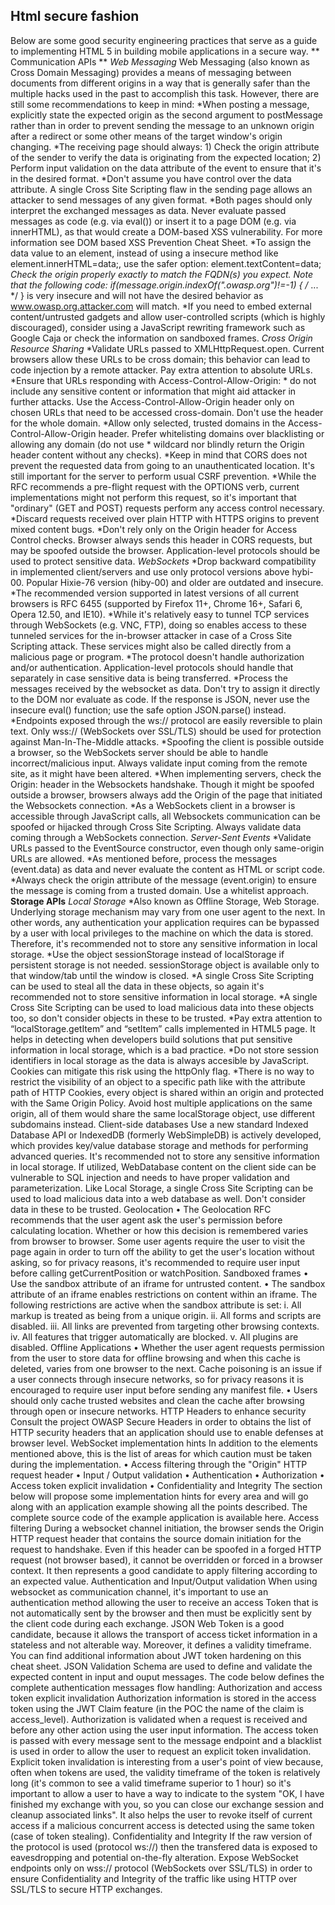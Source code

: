 ## Html secure fashion
Below are some good security engineering practices that serve as a guide to implementing HTML 5 in building mobile applications in a secure way.
** Communication APIs **
*Web Messaging*
Web Messaging (also known as Cross Domain Messaging) provides a means of messaging between documents from different origins in a way that is generally safer than the multiple hacks used in the past to accomplish this task. However, there are still some recommendations to keep in mind:
*When posting a message, explicitly state the expected origin as the second argument to postMessage rather than  in order to prevent sending the message to an unknown origin after a redirect or some other means of the target window's origin changing.
*The receiving page should always: 1) Check the origin attribute of the sender to verify the data is originating from the expected location; 2) Perform input validation on the data attribute of the event to ensure that it's in the desired format.
*Don't assume you have control over the data attribute. A single Cross Site Scripting flaw in the sending page allows an attacker to send messages of any given format.
*Both pages should only interpret the exchanged messages as data. Never evaluate passed messages as code (e.g. via eval()) or insert it to a page DOM (e.g. via innerHTML), as that would create a DOM-based XSS vulnerability. For more information see DOM based XSS Prevention Cheat Sheet.
*To assign the data value to an element, instead of using a insecure method like element.innerHTML=data;, use the safer option: element.textContent=data;
*Check the origin properly exactly to match the FQDN(s) you expect. Note that the following code: if(message.origin.indexOf(".owasp.org")!=-1) { /* ... */ } is very insecure and will not have the desired behavior as www.owasp.org.attacker.com will match.
*If you need to embed external content/untrusted gadgets and allow user-controlled scripts (which is highly discouraged), consider using a JavaScript rewriting framework such as Google Caja or check the information on sandboxed frames.
*Cross Origin Resource Sharing*
*Validate URLs passed to XMLHttpRequest.open. Current browsers allow these URLs to be cross domain; this behavior can lead to code injection by a remote attacker. Pay extra attention to absolute URLs.
*Ensure that URLs responding with Access-Control-Allow-Origin: * do not include any sensitive content or information that might aid attacker in further attacks. Use the Access-Control-Allow-Origin header only on chosen URLs that need to be accessed cross-domain. Don't use the header for the whole domain.
*Allow only selected, trusted domains in the Access-Control-Allow-Origin header. Prefer whitelisting domains over blacklisting or allowing any domain (do not use * wildcard nor blindly return the Origin header content without any checks).
*Keep in mind that CORS does not prevent the requested data from going to an unauthenticated location. It's still important for the server to perform usual CSRF prevention.
*While the RFC recommends a pre-flight request with the OPTIONS verb, current implementations might not perform this request, so it's important that "ordinary" (GET and POST) requests perform any access control necessary.
*Discard requests received over plain HTTP with HTTPS origins to prevent mixed content bugs.
*Don't rely only on the Origin header for Access Control checks. Browser always sends this header in CORS requests, but may be spoofed outside the browser. Application-level protocols should be used to protect sensitive data.
*WebSockets*
*Drop backward compatibility in implemented client/servers and use only protocol versions above hybi-00. Popular Hixie-76 version (hiby-00) and older are outdated and insecure.
*The recommended version supported in latest versions of all current browsers is RFC 6455 (supported by Firefox 11+, Chrome 16+, Safari 6, Opera 12.50, and IE10).
*While it's relatively easy to tunnel TCP services through WebSockets (e.g. VNC, FTP), doing so enables access to these tunneled services for the in-browser attacker in case of a Cross Site Scripting attack. These services might also be called directly from a malicious page or program.
*The protocol doesn't handle authorization and/or authentication. Application-level protocols should handle that separately in case sensitive data is being transferred.
*Process the messages received by the websocket as data. Don't try to assign it directly to the DOM nor evaluate as code. If the response is JSON, never use the insecure eval() function; use the safe option JSON.parse() instead.
*Endpoints exposed through the ws:// protocol are easily reversible to plain text. Only wss:// (WebSockets over SSL/TLS) should be used for protection against Man-In-The-Middle attacks.
*Spoofing the client is possible outside a browser, so the WebSockets server should be able to handle incorrect/malicious input. Always validate input coming from the remote site, as it might have been altered.
*When implementing servers, check the Origin: header in the Websockets handshake. Though it might be spoofed outside a browser, browsers always add the Origin of the page that initiated the Websockets connection.
*As a WebSockets client in a browser is accessible through JavaScript calls, all Websockets communication can be spoofed or hijacked through Cross Site Scripting. Always validate data coming through a WebSockets connection.
*Server-Sent Events*
*Validate URLs passed to the EventSource constructor, even though only same-origin URLs are allowed.
*As mentioned before, process the messages (event.data) as data and never evaluate the content as HTML or script code.
*Always check the origin attribute of the message (event.origin) to ensure the message is coming from a trusted domain. Use a whitelist approach.
**Storage APIs**
*Local Storage*
*Also known as Offline Storage, Web Storage. Underlying storage mechanism may vary from one user agent to the next. In other words, any authentication your application requires can be bypassed by a user with local privileges to the machine on which the data is stored. Therefore, it's recommended not to store any sensitive information in local storage.
*Use the object sessionStorage instead of localStorage if persistent storage is not needed. sessionStorage object is available only to that window/tab until the window is closed.
*A single Cross Site Scripting can be used to steal all the data in these objects, so again it's recommended not to store sensitive information in local storage.
*A single Cross Site Scripting can be used to load malicious data into these objects too, so don't consider objects in these to be trusted.
*Pay extra attention to “localStorage.getItem” and “setItem” calls implemented in HTML5 page. It helps in detecting when developers build solutions that put sensitive information in local storage, which is a bad practice.
*Do not store session identifiers in local storage as the data is always accesible by JavaScript. Cookies can mitigate this risk using the httpOnly flag.
*There is no way to restrict the visibility of an object to a specific path like with the attribute path of HTTP Cookies, every object is shared within an origin and protected with the Same Origin Policy. Avoid host multiple applications on the same origin, all of them would share the same localStorage object, use different subdomains instead.
Client-side databases
Use a new standard Indexed Database API or IndexedDB (formerly WebSimpleDB) is actively developed, which provides key/value database storage and methods for performing advanced queries.
It's recommended not to store any sensitive information in local storage.
If utilized, WebDatabase content on the client side can be vulnerable to SQL injection and needs to have proper validation and parameterization.
Like Local Storage, a single Cross Site Scripting can be used to load malicious data into a web database as well. Don't consider data in these to be trusted.
Geolocation
•	The Geolocation RFC recommends that the user agent ask the user's permission before calculating location. Whether or how this decision is remembered varies from browser to browser. Some user agents require the user to visit the page again in order to turn off the ability to get the user's location without asking, so for privacy reasons, it's recommended to require user input before calling getCurrentPosition or watchPosition.
Sandboxed frames
•	Use the sandbox attribute of an iframe for untrusted content.
•	The sandbox attribute of an iframe enables restrictions on content within an iframe. The following restrictions are active when the sandbox attribute is set:
i.	All markup is treated as being from a unique origin.
ii.	All forms and scripts are disabled.
iii.	All links are prevented from targeting other browsing contexts.
iv.	All features that trigger automatically are blocked.
v.	All plugins are disabled.
Offline Applications
•	Whether the user agent requests permission from the user to store data for offline browsing and when this cache is deleted, varies from one browser to the next. Cache poisoning is an issue if a user connects through insecure networks, so for privacy reasons it is encouraged to require user input before sending any manifest file.
•	Users should only cache trusted websites and clean the cache after browsing through open or insecure networks.
HTTP Headers to enhance security
Consult the project OWASP Secure Headers in order to obtains the list of HTTP security headers that an application should use to enable defenses at browser level.
WebSocket implementation hints
In addition to the elements mentioned above, this is the list of areas for which caution must be taken during the implementation.
•	Access filtering through the "Origin" HTTP request header
•	Input / Output validation
•	Authentication
•	Authorization
•	Access token explicit invalidation
•	Confidentiality and Integrity
The section below will propose some implementation hints for every area and will go along with an application example showing all the points described.
The complete source code of the example application is available here.
Access filtering
During a websocket channel initiation, the browser sends the Origin HTTP request header that contains the source domain initiation for the request to handshake. Even if this header can be spoofed in a forged HTTP request (not browser based), it cannot be overridden or forced in a browser context. It then represents a good candidate to apply filtering according to an expected value.
Authentication and Input/Output validation
When using websocket as communication channel, it's important to use an authentication method allowing the user to receive an access Token that is not automatically sent by the browser and then must be explicitly sent by the client code during each exchange.
JSON Web Token is a good candidate, because it allows the transport of access ticket information in a stateless and not alterable way. Moreover, it defines a validity timeframe. You can find additional information about JWT token hardening on this cheat sheet.
JSON Validation Schema are used to define and validate the expected content in input and ouput messages.
The code below defines the complete authentication messages flow handling:
Authorization and access token explicit invalidation
Authorization information is stored in the access token using the JWT Claim feature (in the POC the name of the claim is access_level). Authorization is validated when a request is received and before any other action using the user input information.
The access token is passed with every message sent to the message endpoint and a blacklist is used in order to allow the user to request an explicit token invalidation.
Explicit token invalidation is interesting from a user's point of view because, often when tokens are used, the validity timeframe of the token is relatively long (it's common to see a valid timeframe superior to 1 hour) so it's important to allow a user to have a way to indicate to the system "OK, I have finished my exchange with you, so you can close our exchange session and cleanup associated links".
It also helps the user to revoke itself of current access if a malicious concurrent access is detected using the same token (case of token stealing).
Confidentiality and Integrity
If the raw version of the protocol is used (protocol ws://) then the transfered data is exposed to eavesdropping and potential on-the-fly alteration.
Expose WebSocket endpoints only on wss:// protocol (WebSockets over SSL/TLS) in order to ensure Confidentiality and Integrity of the traffic like using HTTP over SSL/TLS to secure HTTP exchanges.
